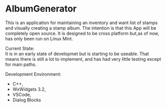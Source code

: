 # AlbumGenerator

This is an application for maintaining an inventory and want list of stamps and visually creating a stamp album. The intention is that this App will be completely open source. It is designed to be cross platform but,as of now, has only been run on Linux Mint.

Current State:<br>
It is in an early state of developmet but is starting to be useable. That means there is still a lot to implement, and has had very little testing except for main paths.

Development Environment:<br>
<ul>
    <li>C++,<br>
    <li>WxWidgets 3.2,<br>
    <li>VSCode,<br>
    <li>Dialog Blocks <http://www.dialogblocks.com/><br>
    <ul>
